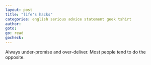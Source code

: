 ```yaml
---
layout: post
title: "life's hacks"
categories: english serious advice statement geek tshirt
author:
goto:
go: read
gocheck:
---
```

Always under-promise and over-deliver. Most people tend to do the opposite.
